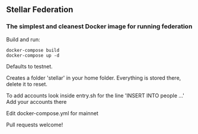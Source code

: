  ## Stellar Federation  

### The simplest and cleanest Docker image for running federation

Build and run:
```
docker-compose build
docker-compose up -d
```

Defaults to testnet.

Creates a folder 'stellar' in your home folder.  Everything is stored there, delete it to reset.

To add accounts look inside entry.sh for the line 'INSERT INTO people ...'
Add your accounts there

Edit docker-compose.yml for mainnet

Pull requests welcome!
